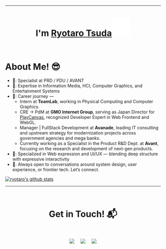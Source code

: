 <hr>
<h1 align="center">I'm <a href="https://github.com/ryotarotsuda-avantcorp">Ryotaro Tsuda<a><img src="https://github.com/Kathryn-Jie/Kathryn-Jie/blob/main/wave.gif" width="60px"/></h1>
<Br>
<h1>About Me! 😎</h1>

 - 🏢: Specialist at PRD / PDU / AVANT
 - 🧠: Expertise in Information Media, HCI, Computer Graphics, and Entertainment Systems
 - 💼: Career journey —
   - Intern at **TeamLab**, working in Physical Computing and Computer Graphics.
   - CRE -> PdM at **GMO Internet Group**, serving as Japan Director for [PlayCanvas](https://github.com/playcanvas), recognized Developer Expert in Web Frontend and WebGL.
   - Manager | FullStack Development at **Avanade**, leading IT consulting and upstream strategy for modernization projects across government agencies and mega banks.
   - Currently working as a Specialist in the Product R&D Dept. at **Avant**, focusing on the research and development of next-gen products.
 - 🎨: Specialized in Web expression and UI/UX — blending deep structure with expressive interactivity
 - 🚀: Always open to conversations around system design, user experience, or frontier tech. Let’s connect.

[![ryotaro's github stats](https://github-readme-stats.vercel.app/api?username=ryotarotsuda-avantcorp&show_icons=true&theme=merko)](https://github.com/ryotarotsuda-avantcorp/github-readme-stats)
  
<hr>
<Br>
<h1 align="center">Get in Touch! 📬</h1>
<Br>
<p align="center">
<a href="https://www.linkedin.com/in/utautattaro" target="blank"><img align="center" src="https://img.shields.io/badge/Ryotaro Tsuda-0077B5?style=for-the-badge&logo=linkedin&logoColor=white" /></a> &nbsp;&nbsp;&nbsp;  <a href="mailto:ryotaro.tsuda@avantcorp.com" target="blank"><img align="center" src="https://img.shields.io/badge/ryotaro.tsuda@avantcorp.com-D14836?style=for-the-badge&logo=gmail&logoColor=white" /></a>    &nbsp;&nbsp;&nbsp;       <a href="https://www.github.com/utautattaro" target="blank"><img align="center" src="https://img.shields.io/badge/utautattaro-100000?style=for-the-badge&logo=github&logoColor=white" /></a>
</p>
